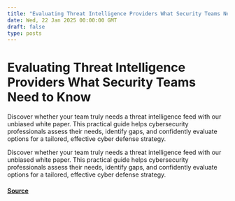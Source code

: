 ```yaml
---
title: "Evaluating Threat Intelligence Providers What Security Teams Need to Know"
date: Wed, 22 Jan 2025 00:00:00 GMT
draft: false
type: posts
---
```

# Evaluating Threat Intelligence Providers What Security Teams Need to Know





Discover whether your team truly needs a threat intelligence feed with our unbiased white paper. This practical guide helps cybersecurity professionals assess their needs, identify gaps, and confidently evaluate options for a tailored, effective cyber defense strategy.

Discover whether your team truly needs a threat intelligence feed with our unbiased white paper. This practical guide helps cybersecurity professionals assess their needs, identify gaps, and confidently evaluate options for a tailored, effective cyber defense strategy.

#### [Source](https://www.greynoise.io/blog/evaluating-threat-intelligence-providers-what-security-teams-need-to-know)

